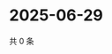 # 2025-06-29

共 0 条

<!-- BEGIN ZHIHUVIDEO -->
<!-- 最后更新时间 Sun Jun 29 2025 11:23:01 GMT+0800 (China Standard Time) -->

<!-- END ZHIHUVIDEO -->
